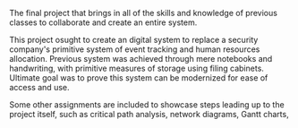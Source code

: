 The final project that brings in all of the skills and knowledge of previous classes to collaborate and create an entire system.

This project osught to create an digital system to replace a security company's primitive system of event tracking and human resources allocation.
Previous system was achieved through mere notebooks and handwriting, with primitive measures of storage using filing cabinets.
Ultimate goal was to prove this system can be modernized for ease of access and use.

Some other assignments are included to showcase steps leading up to the project itself, such as critical path analysis, network diagrams, Gantt charts,
